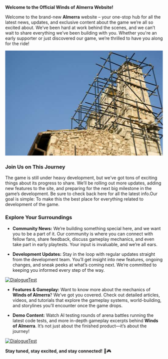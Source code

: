 **Welcome to the Official Winds of Almerra Website!**  

Welcome to the brand-new **Almerra** website – your one-stop hub for all the latest news, updates, and exclusive content about the game we’re all so excited about. We’ve been hard at work behind the scenes, and we can’t wait to share everything we’ve been building with you. Whether you're an early supporter or just discovered our game, we’re thrilled to have you along for the ride!

![Under Construction](../img/construction.jpg)

### Join Us on This Journey  

The game is still under heavy development, but we’ve got tons of exciting things about its progress to share. We’ll be rolling out more updates, adding new features to the site, and preparing for the next big milestone in the game’s development. Be sure to check back here for all the latest info.Our goal is simple: To make this the best place for everything related to development of the game. 


### Explore Your Surroundings

- **Community News:** We’re building something special here, and we want you to be a part of it. Our community is where you can connect with fellow fans, share feedback, discuss gameplay mechanics, and even take part in early playtests. Your input is invaluable, and we’re all ears.  


- **Development Updates:** Stay in the loop with regular updates straight from the development team. You’ll get insight into new features, ongoing changes, and sneak peeks at what’s coming next. We’re committed to keeping you informed every step of the way.  

[![DialogueTest](https://img.youtube.com/vi/jku7vaf1ppU/0.jpg)](https://youtu.be/jku7vaf1ppU)

- **Features & Gameplay:** Want to know more about the mechanics of **Winds of Almerra**? We’ve got you covered. Check out detailed articles, videos, and tutorials that explore the gameplay systems, world-building, and storylines you’ll encounter once the game drops.


- **Demo Content:** Watch AI testing rounds of arena battles running the latest code tests, and more in-depth gameplay excerpts behind **Winds of Almerra**. It’s not just about the finished product—it’s about the journey!  

[![DialogueTest](https://img.youtube.com/vi/8-PKAH59Xqk/0.jpg)](https://youtu.be/8-PKAH59Xqk)


**Stay tuned, stay excited, and stay connected!** 🚀🎮


